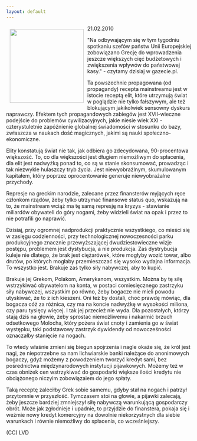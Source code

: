```yaml
---
layout: default
---
```

<img src="{{site.baseurl}}\articles\pictures\465.dogorynog.jpg" align="left" style="margin: 10px 10px" width="200"><!--27--><p>
21.02.2010</p><p>"Na odbywającym się w tym tygodniu spotkaniu szefów państw Unii Europejskiej zobowiązano Grecję do wprowadzenia jeszcze większych cięć budżetowych i zwiększenia wpływów do państwowej kasy." - czytamy dzisiaj w gazecie.pl.</p><p>Ta powszechnie propagowana (od propagandy) recepta mainstreamu jest w istocie receptą elit, które utrzymują świat w poglądzie nie tylko fałszywym, ale też blokującym jakikolwiek sensowny dyskurs naprawczy. Efektem tych propagandowych zabiegów jest XVII-wieczne podejście do problemów cywilizacyjnych, jakie niesie wiek XXI - czterystuletnie zapóźnienie globalnej świadomości w stosunku do bazy, zwłaszcza w naukach dość magicznych, jakimi są nauki społeczno-ekonomiczne.</p><p>Elity konstatują świat nie tak, jak odbiera go zdecydowana, 90-procentowa większość. To, co dla większości jest długiem niemożliwym do spłacenia, dla elit jest nadwyżką ponad to, co są w stanie skonsumować, prowadząc i tak niezwykle hulaszczy tryb życia. Jest niewyobrażlnym, skumulowanym kapitałem, który poprzez oprocentowanie generuje niewyobrażalne przychody.</p><p>Represje na greckim narodzie, zalecane przez finansterów myjących ręce członkom rządów, żeby tylko utrzymać finansowe status quo, wskazują na to, że mainstream wciąż ma tę samą represję na kryzys - stawianie miliardów obywateli do góry nogami, żeby widzieli świat na opak i przez to nie potrafili go naprawić.</p><p>Dzisiaj, przy ogromnej nadprodukcji praktycznie wszystkiego, co mieści się w zasięgu codzienności, przy technologicznej nowoczesności parku produkcyjnego znacznie przewyższającej dwudziestowieczne wizje postępu, problemem jest dystybucja, a nie produkcja. Zaś dystrybucja kuleje nie dlatego, że brak jest ciężarówek, które mogłyby wozić towar, albo drutów, po których mogłaby przemieszczać się wysoko wydajna informacja. To wszystko jest. Brakuje zaś tylko siły nabywczej, aby to kupić.</p><p>Brakuje jej Grekom, Polakom, Amerykanom, wszystkim. Można by tę siłę wstrzykiwać obywatelom na konta, w postaci comiesięcznego zastrzyku siły nabywczej, wszystkim po równo, żeby bogacze nie mieli powodu utyskiwać, że to z ich kieszeni. Oni też by dostali, choć prawdę mówiąc, dla bogacza cóż za różnica, czy ma na koncie nadwyżkę w wysokości miliona, czy paru tysięcy więcej. I tak jej przecież nie wyda. Dla pozostałych, którzy stają dziś na głowie, żeby sprostać niemożliwemu i nakarmić brzuch odsetkowego Molocha, który pożera świat cnoty i zamienia go w świat występku, taki podstawowy zastrzyk dywidendy od nowocześności oznaczałby stanięcie na nogach.</p><p>To wtedy właśnie zmieni się biegun spojrzenia i nagle okaże się, że król jest nagi, że niepotrzebne sa nam lichwiarskie banki należące do anonimowych bogaczy, gdyż możemy z powodzeniem tworzyć kredyt sami, bez pośrednictwa międzynarodowych instytucji pijawkowych. Możemy też w czas obniżek cen wstrzykiwać do gospodarki większe ilości kredytu nie obciążonego niczyim zobowiązaiem do jego spłaty.</p><p>Taką receptę zaleciłby Grek sobie samemu, gdyby stał na nogach i patrzył przytomnie w przyszłość. Tymczasem stoi na głowie, a pijawki zalecają, żeby jeszcze bardziej zmniejszył siłę nabywczą warunkującą gospodarczy obrót. Może jak zgłodnieje i upadnie, to przyjdzie do finanstera, pokaja się i weźmie nowy kredyt komercyjny na dowolnie niekorzystnych dla siebie warunkach i równie niemożliwy do spłacenia, co wcześniejszy.</p><p>(CC) LVD</p>